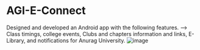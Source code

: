 # AGI-E-Connect
Designed and developed an Android app with the following features.
--> Class timings, college events, Clubs and chapters information and links, E-Library, and notifications for Anurag University.
![image](https://user-images.githubusercontent.com/39185685/112055009-ed818b80-8b1b-11eb-9d24-006e464ffbe0.png)

